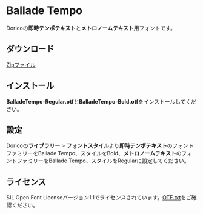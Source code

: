 # Ballade Tempo
Doricoの**即時テンポテキスト**と**メトロノームテキスト**用フォントです。
## ダウンロード
[Zipファイル](https://github.com/soyashigeta/Ballade-Tempo/files/15112129/BalladeTempo.zip)
## インストール
**BalladeTempo-Regular.otf**と**BalladeTempo-Bold.otf**をインストールしてください。
## 設定
Doricoの**ライブラリー** > **フォントスタイル**より**即時テンポテキスト**のフォントファミリーをBallade Tempo、スタイルをBold、**メトロノームテキスト**のフォントファミリーをBallade Tempo、スタイルをRegularに設定してください。
## ライセンス
SIL Open Font Licenseバージョン1.1でライセンスされています。[OTF.txt](https://github.com/soyashigeta/Ballade-Tempo/OTF.txt)をご確認ください。
